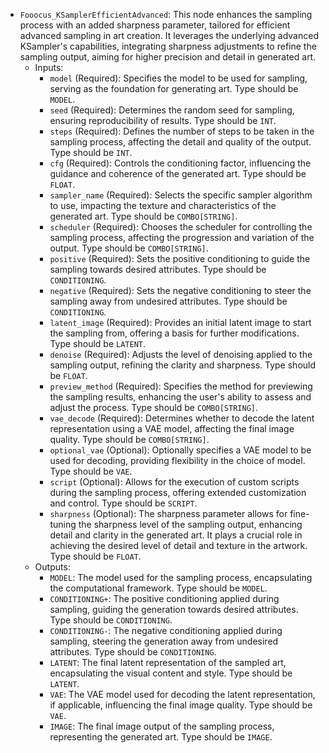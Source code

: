 - `Fooocus_KSamplerEfficientAdvanced`: This node enhances the sampling process with an added sharpness parameter, tailored for efficient advanced sampling in art creation. It leverages the underlying advanced KSampler's capabilities, integrating sharpness adjustments to refine the sampling output, aiming for higher precision and detail in generated art.
    - Inputs:
        - `model` (Required): Specifies the model to be used for sampling, serving as the foundation for generating art. Type should be `MODEL`.
        - `seed` (Required): Determines the random seed for sampling, ensuring reproducibility of results. Type should be `INT`.
        - `steps` (Required): Defines the number of steps to be taken in the sampling process, affecting the detail and quality of the output. Type should be `INT`.
        - `cfg` (Required): Controls the conditioning factor, influencing the guidance and coherence of the generated art. Type should be `FLOAT`.
        - `sampler_name` (Required): Selects the specific sampler algorithm to use, impacting the texture and characteristics of the generated art. Type should be `COMBO[STRING]`.
        - `scheduler` (Required): Chooses the scheduler for controlling the sampling process, affecting the progression and variation of the output. Type should be `COMBO[STRING]`.
        - `positive` (Required): Sets the positive conditioning to guide the sampling towards desired attributes. Type should be `CONDITIONING`.
        - `negative` (Required): Sets the negative conditioning to steer the sampling away from undesired attributes. Type should be `CONDITIONING`.
        - `latent_image` (Required): Provides an initial latent image to start the sampling from, offering a basis for further modifications. Type should be `LATENT`.
        - `denoise` (Required): Adjusts the level of denoising applied to the sampling output, refining the clarity and sharpness. Type should be `FLOAT`.
        - `preview_method` (Required): Specifies the method for previewing the sampling results, enhancing the user's ability to assess and adjust the process. Type should be `COMBO[STRING]`.
        - `vae_decode` (Required): Determines whether to decode the latent representation using a VAE model, affecting the final image quality. Type should be `COMBO[STRING]`.
        - `optional_vae` (Optional): Optionally specifies a VAE model to be used for decoding, providing flexibility in the choice of model. Type should be `VAE`.
        - `script` (Optional): Allows for the execution of custom scripts during the sampling process, offering extended customization and control. Type should be `SCRIPT`.
        - `sharpness` (Optional): The sharpness parameter allows for fine-tuning the sharpness level of the sampling output, enhancing detail and clarity in the generated art. It plays a crucial role in achieving the desired level of detail and texture in the artwork. Type should be `FLOAT`.
    - Outputs:
        - `MODEL`: The model used for the sampling process, encapsulating the computational framework. Type should be `MODEL`.
        - `CONDITIONING+`: The positive conditioning applied during sampling, guiding the generation towards desired attributes. Type should be `CONDITIONING`.
        - `CONDITIONING-`: The negative conditioning applied during sampling, steering the generation away from undesired attributes. Type should be `CONDITIONING`.
        - `LATENT`: The final latent representation of the sampled art, encapsulating the visual content and style. Type should be `LATENT`.
        - `VAE`: The VAE model used for decoding the latent representation, if applicable, influencing the final image quality. Type should be `VAE`.
        - `IMAGE`: The final image output of the sampling process, representing the generated art. Type should be `IMAGE`.

